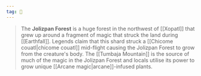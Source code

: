 ```yaml
---
tag: 🌲
---
```

> The **Jolizpan Forest** is a huge forest in the northwest of [[Xopatl]] that grew up around a fragment of magic that struck the land during [[Earthfall]]. Legends claim that this shard struck a [[Chicome couatl|chicome couatl]] mid-flight causing the Jolizpan Forest to grow from the creature's body. The [[Tumbaja Mountain]] is the source of much of the magic in the Jolizpan Forest and locals utilise its power to grow unique [[Arcane magic|arcane]]-infused plants.








